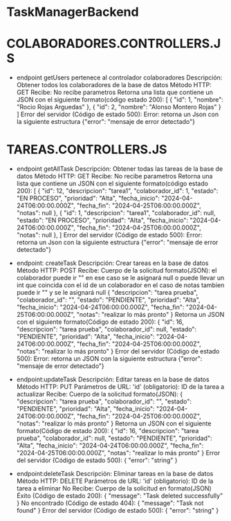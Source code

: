 # TaskManagerBackend
# COLABORADORES.CONTROLLERS.JS
* endpoint getUsers pertenece al controlador colaboradores
Descripción: Obtener todos los colaboradores de la base de datos
Método HTTP: GET
Recibe: No recibe parametros
Retorna una lista que contiene un JSON con el siguiente formato(código estado 200):
[
  {
    "id": 1,
    "nombre": "Rocio Rojas Arguedas"
  },
  {
    "id": 2,
    "nombre": "Alonso Montero Rojas"
  }
]
Error del servidor (Código de estado 500):
Error:  retorna un Json con la siguiente estructura
{"error": "mensaje de error detectado"}

# TAREAS.CONTROLLERS.JS
* endpoint getAllTask
Descripción: Obtener todas las tareas de la base de datos
Método HTTP: GET
Recibe: No recibe parametros
Retorna una lista que contiene un JSON con el siguiente formato(código estado 200):
[
  {
    "id": 12,
    "descripcion": "tarea1",
    "colaborador_id": 1,
    "estado": "EN PROCESO",
    "prioridad": "Alta",
    "fecha_inicio": "2024-04-24T06:00:00.000Z",
    "fecha_fin": "2024-04-25T06:00:00.000Z",
    "notas": null
  },
  {
    "id": 1,
    "descripcion": "tarea1",
    "colaborador_id": null,
    "estado": "EN PROCESO",
    "prioridad": "Alta",
    "fecha_inicio": "2024-04-24T06:00:00.000Z",
    "fecha_fin": "2024-04-25T06:00:00.000Z",
    "notas": null
  },
  ]
Error del servidor (Código de estado 500):
Error:  retorna un Json con la siguiente estructura
{"error": "mensaje de error detectado"}

* endpoint: createTask
Descripción: Crear tareas en la base de datos
Método HTTP: POST
Recibe: Cuerpo de la solicitud formato(JSON):
el colaborador puede ir "" en ese caso se le asignará null
o puede llevar un int que coincida con el id de un colaborador
en el caso de notas tambien puede ir "" y se le asignará null
{
    "descripcion": "tarea prueba",
    "colaborador_id": "",
    "estado": "PENDIENTE",
    "prioridad": "Alta",
    "fecha_inicio": "2024-04-24T06:00:00.000Z",
    "fecha_fin": "2024-04-25T06:00:00.000Z",
    "notas": "realizar lo más pronto"
  }
Retorna un JSON con el siguiente formato(Código de estado 200):
{
  "id": 16,
  "descripcion": "tarea prueba",
  "colaborador_id": null,
  "estado": "PENDIENTE",
  "prioridad": "Alta",
  "fecha_inicio": "2024-04-24T06:00:00.000Z",
  "fecha_fin": "2024-04-25T06:00:00.000Z",
  "notas": "realizar lo más pronto"
}
Error del servidor (Código de estado 500):
Error: retorna un JSON con la siguiente estructura
{"error": "mensaje de error detectado"}

* endpoint:updateTask
Descripción: Editar tareas en la base de datos
Método HTTP: PUT
Parámetros de URL:
'id' (obligatorio): ID de la tarea a actualizar
Recibe: Cuerpo de la solicitud formato(JSON):
{
    "descripcion": "tarea prueba",
    "colaborador_id": "",
    "estado": "PENDIENTE",
    "prioridad": "Alta",
    "fecha_inicio": "2024-04-24T06:00:00.000Z",
    "fecha_fin": "2024-04-25T06:00:00.000Z",
    "notas": "realizar lo más pronto"
}
Retorna un JSON con el siguiente formato(Código de estado 200):
{
  "id": 16,
  "descripcion": "tarea prueba",
  "colaborador_id": null,
  "estado": "PENDIENTE",
  "prioridad": "Alta",
  "fecha_inicio": "2024-04-24T06:00:00.000Z",
  "fecha_fin": "2024-04-25T06:00:00.000Z",
  "notas": "realizar lo más pronto"
}
Error del servidor (Código de estado 500):
{
  "error": "string"
}

* endpoint:deleteTask
Descripción: Eliminar tareas en la base de datos
Método HTTP: DELETE
Parámetros de URL:
'id' (obligatorio): ID de la tarea a eliminar
No Recibe: Cuerpo de la solicitud en formato(JSON)
Éxito (Código de estado 200):
{
  "message": "Task deleted successfully"
}
No encontrado (Código de estado 404):
{
  "message": "Task not found"
}
Error del servidor (Código de estado 500):
{
  "error": "string"
}


